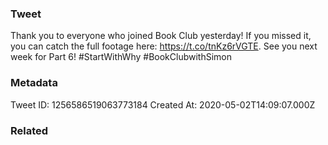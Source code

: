 ### Tweet
Thank you to everyone who joined Book Club yesterday! If you missed it, you can catch the full footage here: https://t.co/tnKz6rVGTE. See you next week for Part 6! #StartWithWhy #BookClubwithSimon

### Metadata
Tweet ID: 1256586519063773184
Created At: 2020-05-02T14:09:07.000Z

### Related

